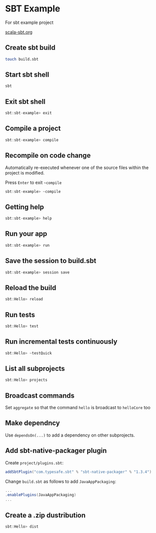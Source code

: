 # SBT Example

For sbt example project

[scala-sbt.org](https://www.scala-sbt.org/index.html)

## Create sbt build

```sh
touch build.sbt
```

## Start sbt shell

```sh
sbt
```

## Exit sbt shell

```sbt
sbt:sbt-example> exit
```

## Compile a project

```sbt
sbt:sbt-example> compile
```

## Recompile on code change

Automatically re-executed whenever one of the source files within the project is modified.

Press `Enter` to exit `~compile`

```sbt
sbt:sbt-example> ~compile
```

## Getting help

```sbt
sbt:sbt-example> help
```

## Run your app

```sbt
sbt:sbt-example> run
```

## Save the session to build.sbt

```sbt
sbt:sbt-example> session save
```

## Reload the build

```sbt
sbt:Hello> reload
```

## Run tests

```sbt
sbt:Hello> test
```

## Run incremental tests continuously

```sbt
sbt:Hello> ~testQuick
```

## List all subprojects

```sbt
sbt:Hello> projects
```

## Broadcast commands

Set `aggregate` so that the command `hello` is broadcast to `helloCore` too

## Make dependncy

Use `dependsOn(...)` to add a dependency on other subprojects.

## Add sbt-native-packager plugin

Create `project/plugins.sbt`:

```scala
addSbtPlugin("com.typesafe.sbt" % "sbt-native-packager" % "1.3.4")
```

Change `build.sbt` as follows to add `JavaAppPackaging`:

```scala
...
.enablePlugins(JavaAppPackaging)
...
```

## Create a .zip dustribution

```sbt
sbt:Hello> dist
```

